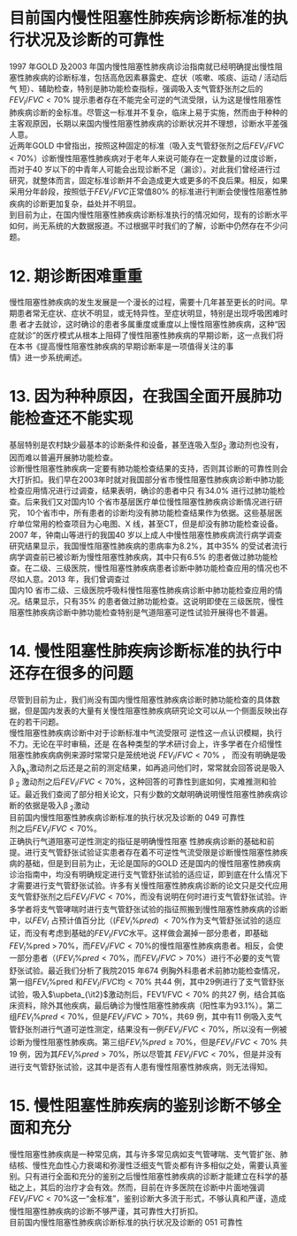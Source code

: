 # 目前国内慢性阻塞性肺疾病诊断标准的执行状况及诊断的可靠性  
1997 年GOLD 及2003 年国内慢性阻塞性肺疾病诊治指南就已经明确提出慢性阻塞性肺疾病的诊断标准，包括高危因素暴露史、症状（咳嗽、咳痰、运动 /  活动后气 短）、辅助检查，特别是肺功能检查指标，强调吸入支气管舒张剂之后的$F E V_{l}/F V C<70\%$ 提示患者存在不能完全可逆的气流受限，认为这是慢性阻塞性肺疾病诊断的金标准。尽管这一标准并不复杂，临床上易于实施，然而由于种种的主客观原因，长期以来国内慢性阻塞性肺疾病的诊断状况并不理想，诊断水平差强人意。  
近两年GOLD 中曾指出，按照这种固定的标准（吸入支气管舒张剂之后$F E V_{l}/F V C<70\%$）诊断慢性阻塞性肺疾病对于老年人来说可能存在一定数量的过度诊断，而对于40 岁以下的中青年人可能会出现诊断不足（漏诊）。对此我们曾经进行过研究，就整体而言，固定标准诊断并不会造成更大或更多的不良后果。相反，如果采用分年龄段，按照低于$F E V_{I}/F V C$正常值$80\%$ 的标准进行判断会使慢性阻塞性肺疾病的诊断更加复杂，益处并不明显。  
到目前为止，在国内慢性阻塞性肺疾病诊断标准执行的情况如何，现有的诊断水平如何，尚无系统的大数据报道。不过根据平时我们的了解，诊断中仍然存在不少问题。  
# 12.   期诊断困难重重  
慢性阻塞性肺疾病的发生发展是一个漫长的过程，需要十几年甚至更长的时间。早期患者常无症状、症状不明显，或无特异性。至症状明显，特别是出现呼吸困难时患 者才去就诊，这时确诊的患者多属重度或重度以上慢性阻塞性肺疾病，这种“因症就诊”的医疗模式从根本上阻碍了慢性阻塞性肺疾病的早期诊断，这一点我们将在本书《提高慢性阻塞性肺疾病的早期诊断率是一项值得关注的事  
情》进一步系统阐述。  
# 13. 因为种种原因，在我国全面开展肺功能检查还不能实现  
基层特别是农村缺少最基本的诊断条件和设备，甚至连吸入型$\upbeta_{2}$ 激动剂也没有，因而难以普遍开展肺功能检查。  
诊断慢性阻塞性肺疾病一定要有肺功能检查结果的支持，否则其诊断的可靠性则会大打折扣。我们早在2003年时就对我国部分省市慢性阻塞性肺疾病诊断中肺功能检查应用情况进行过调查，结果表明，确诊的患者中只 有$34.0\%$ 进行过肺功能检查。后来我们又对国内10 个省市基层医疗单位慢性阻塞性肺疾病诊断情况进行研究， 10个省市中，所有患者的诊断均没有肺功能检查结果作为依据。这些基层医疗单位常用的检查项目为心电图、X 线，甚至CT，但是却没有肺功能检查设备。2007 年，钟南山等进行的我国40 岁以上成人中慢性阻塞性肺疾病流行病学调查研究结果显示，我国慢性阻塞性肺疾病的患病率为$8.2\%$，其中$35\%$ 的受试者流行病学调查前已被诊断为慢性阻塞性肺疾病，其中只有$6.5\%$ 的患者做过肺功能检查。在二级、三级医院，慢性阻塞性肺疾病患者诊断中肺功能检查应用的情况也不尽如人意。2013 年，我们曾调查过  
国内10 省市二级、三级医院呼吸科慢性阻塞性肺疾病诊断中肺功能检查应用的情况。结果显示，只有$35\%$ 的患者做过肺功能检查。这说明即使在三级医院，慢性阻塞性肺疾病诊断中肺功能检查特别是气道阻塞可逆性试验开展得也不普遍。  
# 14. 慢性阻塞性肺疾病诊断标准的执行中还存在很多的问题  
尽管到目前为止，我们尚没有国内慢性阻塞性肺疾病诊断时肺功能检查的具体数据，但是国内发表的大量有关慢性阻塞性肺疾病研究论文可以从一个侧面反映出存在的若干问题。  
慢性阻塞性肺疾病诊断中对于诊断标准中气流受限可 逆性这一点认识模糊，执行不力。无论在平时审稿，还是 在各种类型的学术研讨会上，许多学者在介绍慢性阻塞性肺疾病病例来源时常常只是笼统地说 $F E V_{l}/F V C<70\%$ ， 而没有明确是吸入$\upbeta_{\mathbf{\lambda}_{2}}$激动剂之后还是之前的测定结果，如再追问他们时，常常就会回答说是吸入$\upbeta_{\ 2}$ 激动剂之后$F E V_{l}/F V C<70\%$，这种回答的可靠性到底如何，实难推测和验证。最近我们查阅了部分相关论文，只有少数的文献明确说明慢性阻塞性肺疾病诊断的依据是吸入$\upbeta_{\ 2}$激动  
目前国内慢性阻塞性肺疾病诊断标准的执行状况及诊断的 049 可靠性  
剂之后$F E V_{l}/F V C<70\%$。  
正确执行气道阻塞可逆性测定的指征是明确慢性阻塞 性肺疾病诊断的基础和前提。进行支气管舒张试验证实患者存在着不可逆性气流受限是诊断慢性阻塞性肺疾病的基础，但是到目前为止，无论是国际的GOLD 还是国内的慢性阻塞性肺疾病诊治指南中，均没有明确规定进行支气管舒张试验的适应证，即到底在什么情况下才需要进行支气管舒张试验。许多有关慢性阻塞性肺疾病诊断的论文只是交代应用支气管舒张剂之后$F E V_{l}/F V C<70\%$，而没有说明在何时进行支气管舒张试验。许多学者将支气管哮喘时进行支气管舒张试验的指征照搬到慢性阻塞性肺疾病的诊断中，以$F E V_{I}$ 占预计值百分比（$\left(F E V_{l}\%p r e d\right)\ <70\%$作为支气管舒张试验的适应证，而没有考虑到基础的$F E V_{I}/F V C$水平。这样做会漏掉一部分患者，即基础$F E V_{l}\%$pred $>\,70\%$，而$F E V_{l}/F V C<70\%$的慢性阻塞性肺疾病患者。相反，会使一部分患者（$(F E V_{l}\%p r e d<70\%$，而$F E V_{I}/F V C$$>70\%$）进行不必要的支气管舒张试验。最近我们分析了我院2015 年674 例胸外科患者术前肺功能检查情况，第一组$F E V_{l}\%$pred 和$F E V_{I}/F V C$均$<70\%$ 共44 例，其中29例进行了支气管舒张试验，吸入$\upbeta_{\it2}$激动剂后，FEV1/FVC$<70\%$ 的共27 例，结合其临床资料，除外其他疾病，最后确诊为慢性阻塞性肺疾病（阳性率为$93.1\%$）。第二组$F E V_{l}\%p r e d<70\%$，但是$F E V_{l}/F V C>70\%$，共69 例，其中有11 例吸入支气管舒张剂进行气道可逆性测定，结果没有一例$F E V_{l}/F V C<70\%$，所以没有一例被诊断为慢性阻塞性肺疾病。第三组$F E V_{l}\%p r e d\geqslant70\%$，但是$F E V_{I}/F V C$$<70\%$ 共19 例，因为其$F E V_{l}\%p r e d>70\%$，所以尽管其 $F E V_{l}/F V C<70\%$，但是并没有进行支气管舒张试验，这其中是否有人患有慢性阻塞性肺疾病，则无法得知。  
# 15.  慢性阻塞性肺疾病的鉴别诊断不够全 面和充分  
慢性阻塞性肺疾病是一种常见病，其与许多常见病如支气管哮喘、支气管扩张、肺结核、慢性充血性心力衰竭和弥漫性泛细支气管炎都有许多相似之处，需要认真鉴别。只有进行全面和充分的鉴别之后慢性阻塞性肺疾病的诊断才能建立在科学的基础之上，其后的治疗才会有效。然而，目前在许多医院在诊断中片面地强调$F E V_{l}/F V C<70\%$这一“金标准”，鉴别诊断大多流于形式，不够认真和严谨，造成慢性阻塞性肺疾病的诊断不够严谨，其可靠性大打折扣。  
目前国内慢性阻塞性肺疾病诊断标准的执行状况及诊断的 051 可靠性  
